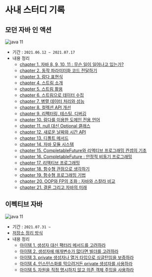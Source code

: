 # 사내 스터디 기록

## 모던 자바 인 액션
![java 11](https://img.shields.io/badge/language-java%2011-brightgreen)

- 기간 : `2021.06.12 ~ 2021.07.17`
- 내용 정리
    - [chapter 1. 자바 8, 9, 10, 11 : 무슨 일이 일어나고 있는가?](./modern-java-in-action/modern-java-in-action-source/src/main/java/me/gaegul/ch01/README.md)
    - [chapter 2. 동작 파라미터화 코드 전달하기](./modern-java-in-action/modern-java-in-action-source/src/main/java/me/gaegul/ch02/README.md)
    - [chapter 3. 람다 표현식](./modern-java-in-action/modern-java-in-action-source/src/main/java/me/gaegul/ch03/README.md)
    - [chapter 4. 스트림 소개](./modern-java-in-action/modern-java-in-action-source/src/main/java/me/gaegul/ch04/README.md)
    - [chapter 5. 스트림 활용](./modern-java-in-action/modern-java-in-action-source/src/main/java/me/gaegul/ch05/README.md)
    - [chapter 6. 스트림으로 데이터 수집](./modern-java-in-action/modern-java-in-action-source/src/main/java/me/gaegul/ch06/README.md)
    - [chapter 7. 병렬 데이터 처리와 성능](./modern-java-in-action/modern-java-in-action-source/src/main/java/me/gaegul/ch07/README.md)
    - [chapter 8. 컬렉션 API 개선](./modern-java-in-action/modern-java-in-action-source/src/main/java/me/gaegul/ch08/README.md)
    - [chapter 9. 리펙터링, 테스팅, 디버깅](./modern-java-in-action/modern-java-in-action-source/src/main/java/me/gaegul/ch09/README.md)
    - [chapter 10. 람다를 이용한 도메인 전용 언어](./modern-java-in-action/modern-java-in-action-source/src/main/java/me/gaegul/ch10/README.md)
    - [chapter 11. null 대신 Optional 클래스](./modern-java-in-action/modern-java-in-action-source/src/main/java/me/gaegul/ch11/README.md)
    - [chapter 12. 새로운 날짜와 시간 API](./modern-java-in-action/modern-java-in-action-source/src/main/java/me/gaegul/ch12/README.md)
    - [chapter 13. 디폴트 메서드](./modern-java-in-action/modern-java-in-action-source/src/main/java/me/gaegul/ch13/README.md)
    - [chapter 14. 자바 모듈 시스템](./modern-java-in-action/modern-java-in-action-source/src/main/java/me/gaegul/ch14/README.md)
    - [chapter 15. CompletableFuture와 리액티브 프로그래밍 컨셉의 기초](./modern-java-in-action/modern-java-in-action-source/src/main/java/me/gaegul/ch15/README.md)
    - [chapter 16. CompletableFuture : 안정적 비동기 프로그래밍](./modern-java-in-action/modern-java-in-action-source/src/main/java/me/gaegul/ch16/README.md)
    - [chapter 17. 리액티브 프로그래밍](./modern-java-in-action/modern-java-in-action-source/src/main/java/me/gaegul/ch17/README.md)
    - [chapter 18. 함수형 관점으로 생각하기](./modern-java-in-action/modern-java-in-action-source/src/main/java/me/gaegul/ch18/README.md)
    - [chapter 19. 함수형 프로그래밍 기법](./modern-java-in-action/modern-java-in-action-source/src/main/java/me/gaegul/ch19/README.md)
    - [chapter 20. OOP와 FP의 조화 : 자바와 스칼라 비교](./modern-java-in-action/modern-java-in-action-scala/src/main/scala/me/gaegul/ch20/README.md)
    - [chapter 21. 결론 그리고 자바의 미래](./modern-java-in-action/modern-java-in-action-source/src/main/java/me/gaegul/ch21/README.md)


## 이펙티브 자바
![java 11](https://img.shields.io/badge/language-java%2011-brightgreen)

- 기간 : `2021.07.31 ~ `
- [저장소 정리 방식](https://github.com/gaegulgaegul/study-blog/issues/24)
- 내용 정리
    - [아이템 1. 생성자 대신 팩터리 메서드를 고려하라](./effective-java/src/main/java/me/gaegul/ch02/item01/README.md)
    - [아이템 2. 생성자에 매개변수가 많다면 빌더를 고려하라](./effective-java/src/main/java/me/gaegul/ch02/item02/README.md)
    - [아이템 3. private 생성자나 열거 타입으로 싱글턴임을 보증하라](./effective-java/src/main/java/me/gaegul/ch02/item03/README.md)
    - [아이템 4. 인스턴스화를 막으려거든 private 생성자를 사용하라](./effective-java/src/main/java/me/gaegul/ch02/item04/README.md)
    - [아이템 5. 자원을 직접 명시하지 않고 의존 객체 주입을 사용하라](./effective-java/src/main/java/me/gaegul/ch02/item05/README.md)
